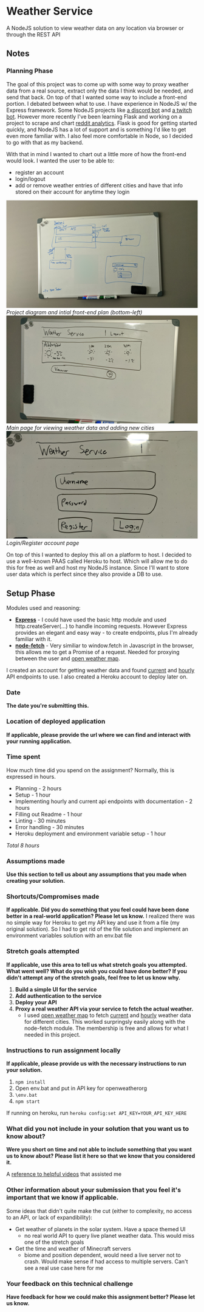 # Weather Service
A NodeJS solution to view weather data on any location via browser or through the REST API

## Notes
### Planning Phase
The goal of this project was to come up with some way to proxy weather data from a real source, extract only the data I think would be needed, and send that back. On top of that I wanted some way to include a front-end portion.
I debated between what to use. I have experience in NodeJS w/ the Express framework. Some NodeJS projects like [a discord bot](https://github.com/duecknoah/basic_bot) and [a twitch bot](https://github.com/duecknoah/tmi_bots). However more recently I've been learning Flask and working on a project to scrape and chart [reddit analytics](https://github.com/wilshum/Reddit-Analytics). Flask is good for getting started quickly, and NodeJS has a lot of support and is something I'd like to get even more familiar with. I also feel more comfortable in Node, so I decided to go with that as my backend.

With that in mind I wanted to chart out a little more of how the front-end would look. I wanted the user to be able to:
- register an account
- login/logout
- add or remove weather entries of different cities and have that info stored on their account for anytime they login

![layout of ui](images/planning1.jpg)
*Project diagram and intial front-end plan (bottom-left)*
![layout of ui](images/planning2.jpg)
*Main page for viewing weather data and adding new cities*
![layout of ui](images/planning3.jpg)
*Login/Register account page*

On top of this I wanted to deploy this all on a platform to host. I decided to use a well-known PAAS called Heroku to host. Which will allow me to do this for free as well and host my NodeJS instance. Since I'll want to store user data which is perfect since they also provide a DB to use.

## Setup Phase
Modules used and reasoning:
- [**Express**](https://www.npmjs.com/package/express) - I could have used the basic http module and used http.createServer(...) to handle incoming requests. However Express provides an elegant and easy way - to create endpoints, plus I'm already familiar with it.
- [**node-fetch**](https://www.npmjs.com/package/node-fetch) - Very similiar to window.fetch in Javascript in the browser, this allows me to get a Promise of a request. Needed for proxying between the user and [open weather map](https://openweathermap.org/).

I created an account for getting weather data and found [current](https://openweathermap.org/current) and [hourly](https://openweathermap.org/forecast5) API endpoints to use. I also created a Heroku account to deploy later on.

### Date
**The date you're submitting this.**

### Location of deployed application
**If applicable, please provide the url where we can find and interact with your running application.**


### Time spent
How much time did you spend on the assignment? Normally, this is expressed in hours.

- Planning - 2 hours
- Setup - 1 hour
- Implementing hourly and current api endpoints with documentation - 2 hours
- Filling out Readme - 1 hour
- Linting - 30 minutes
- Error handling - 30 minutes
- Heroku deployment and environment variable setup - 1 hour

*Total 8 hours*

### Assumptions made
**Use this section to tell us about any assumptions that you made when creating your solution.**


### Shortcuts/Compromises made
**If applicable. Did you do something that you feel could have been done better in a real-world application? Please let us know.**
I realized there was no simple way for Heroku to get my API key and use it from a file (my original solution). So I had to get rid of the file solution and implement an environment variables solution with an env.bat file

### Stretch goals attempted
**If applicable, use this area to tell us what stretch goals you attempted. What went well? What do you wish you
could have done better? If you didn't attempt any of the stretch goals, feel free to let us know why.**

1. **Build a simple UI for the service**
2. **Add authentication to the service**
3. **Deploy your API**
4. **Proxy a real weather API via your service to fetch the actual weather.**
     - I used [open weather map](https://openweathermap.org/) to fetch [current](https://openweathermap.org/current) and [hourly](https://openweathermap.org/forecast5) weather data for different cities. This worked surpringsly easily along with the node-fetch module. The membership is free and allows for what I needed in this project.



### Instructions to run assignment locally
**If applicable, please provide us with the necessary instructions to run your solution.**
1. `npm install`
2. Open env.bat and put in API key for openweatherorg
3. `\env.bat`
4. `npm start`

If running on heroku, run `heroku config:set API_KEY=YOUR_API_KEY_HERE`

### What did you not include in your solution that you want us to know about?
**Were you short on time and not able to include something that you want us to know
about? Please list it here so that we know that you considered it.**

A [reference to helpful videos](https://www.youtube.com/playlist?list=PLK1RhMgTzsChttnZgT0ck_fbK3_iW9nBg) that assisted me

### Other information about your submission that you feel it's important that we know if applicable.
Some ideas that didn't quite make the cut (either to complexity, no access to an API, or lack of expandibility):
- Get weather of planets in the solar system. Have a space themed UI
  - no real world API to query live planet weather data. This would miss one of the stretch goals
- Get the time and weather of Minecraft servers
  - biome and position dependent, would need a live server not to crash. Would make sense if had access to multiple servers. Can't see a real use case here for me

### Your feedback on this technical challenge
**Have feedback for how we could make this assignment better? Please let us know.**